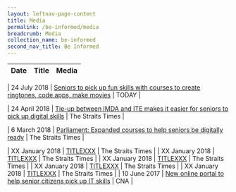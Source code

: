 ```yaml
---
layout: leftnav-page-content
title: Media
permalink: /be-informed/media
breadcrumb: Media
collection_name: be-informed
second_nav_title: Be Informed
---
```


| Date | Title | Media |
|--|--|--|


| 24 July 2018 | <a href="https://www.todayonline.com/singapore/seniors-pick-fun-skills-courses-create-ringtones-code-apps-make-movies" target="_blank">Seniors to pick up fun skills with courses to create ringtones, code apps, make movies</a> | TODAY |

| 24 April 2018 | <a href="https://www.straitstimes.com/singapore/tie-up-between-imda-and-ite-makes-it-easier-for-seniors-to-pick-up-digital-skills" target="_blank">Tie-up between IMDA and ITE makes it easier for seniors to pick up digital skills</a> | The Straits Times |

| 6 March 2018 | <a href="https://www.straitstimes.com/politics/parliament-expanded-courses-to-help-seniors-to-be-digitally-ready" target="_blank">Parliament: Expanded courses to help seniors be digitally ready</a> | The Straits Times |




| XX January 2018 | <a href="HTTPSXXXXXXX" target="_blank">TITLEXXX</a> | The Straits Times |
| XX January 2018 | <a href="HTTPSXXXXXXX" target="_blank">TITLEXXX</a> | The Straits Times |
| XX January 2018 | <a href="HTTPSXXXXXXX" target="_blank">TITLEXXX</a> | The Straits Times |
| XX January 2018 | <a href="HTTPSXXXXXXX" target="_blank">TITLEXXX</a> | The Straits Times |
| XX January 2018 | <a href="HTTPSXXXXXXX" target="_blank">TITLEXXX</a> | The Straits Times |
| 10 June 2017 | <a href="https://www.channelnewsasia.com/news/singapore/new-online-portal-to-help-senior-citizens-pick-up-it-skills-8934970" target="_blank">New online portal to help senior citizens pick up IT skills</a> | CNA |
